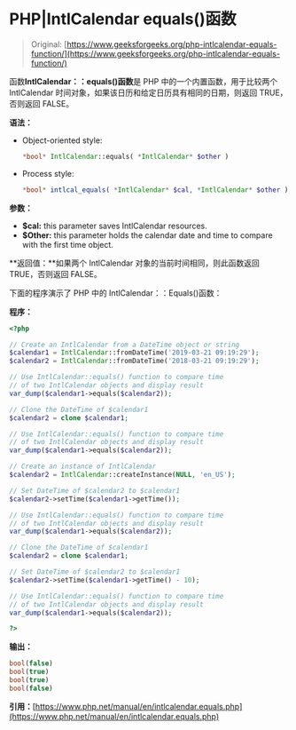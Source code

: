 # PHP|IntlCalendar equals()函数

> Original: [https://www.geeksforgeeks.org/php-intlcalendar-equals-function/](https://www.geeksforgeeks.org/php-intlcalendar-equals-function/)

函数**IntlCalendar：：equals()函数**是 PHP 中的一个内置函数，用于比较两个 IntlCalendar 时间对象，如果该日历和给定日历具有相同的日期，则返回 TRUE，否则返回 FALSE。

**语法：**

*   Object-oriented style:

    ```php
    *bool* IntlCalendar::equals( *IntlCalendar* $other )
    ```

*   Process style:

    ```php
    *bool* intlcal_equals( *IntlCalendar* $cal, *IntlCalendar* $other )
    ```

**参数：**

*   **$cal:** this parameter saves IntlCalendar resources.
*   **$Other:** this parameter holds the calendar date and time to compare with the first time object.

**返回值：**如果两个 IntlCalendar 对象的当前时间相同，则此函数返回 TRUE，否则返回 FALSE。

下面的程序演示了 PHP 中的 IntlCalendar：：Equals()函数：

**程序：**

```php
<?php

// Create an IntlCalendar from a DateTime object or string
$calendar1 = IntlCalendar::fromDateTime('2019-03-21 09:19:29');
$calendar2 = IntlCalendar::fromDateTime('2018-03-21 09:19:29');

// Use IntlCalendar::equals() function to compare time
// of two IntlCalendar objects and display result
var_dump($calendar1->equals($calendar2));

// Clone the DateTime of $calendar1
$calendar2 = clone $calendar1;

// Use IntlCalendar::equals() function to compare time
// of two IntlCalendar objects and display result
var_dump($calendar1->equals($calendar2));

// Create an instance of IntlCalendar
$calendar2 = IntlCalendar::createInstance(NULL, 'en_US');

// Set DateTime of $calendar2 to $calendar1
$calendar2->setTime($calendar1->getTime());

// Use IntlCalendar::equals() function to compare time
// of two IntlCalendar objects and display result
var_dump($calendar1->equals($calendar2));

// Clone the DateTime of $calendar1
$calendar2 = clone $calendar1;

// Set DateTime of $calendar2 to $calendar1
$calendar2->setTime($calendar1->getTime() - 10);

// Use IntlCalendar::equals() function to compare time
// of two IntlCalendar objects and display result
var_dump($calendar1->equals($calendar2));

?>
```

**输出：**

```php
bool(false)
bool(true)
bool(true)
bool(false)

```

**引用：**[https://www.php.net/manual/en/intlcalendar.equals.php](https://www.php.net/manual/en/intlcalendar.equals.php)